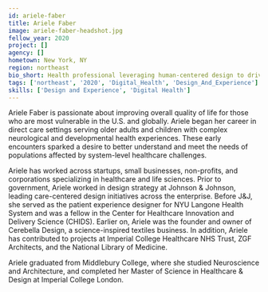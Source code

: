 ```yaml
---
id: ariele-faber
title: Ariele Faber
image: ariele-faber-headshot.jpg
fellow_year: 2020
project: []
agency: []
hometown: New York, NY
region: northeast
bio_short: Health professional leveraging human-centered design to drive innovation in patient experience, healthcare quality & safety, and environmental sustainability.
tags: ['northeast', '2020', 'Digital_Health', 'Design_And_Experience']
skills: ['Design and Experience', 'Digital Health']
---
```


Ariele Faber is passionate about improving overall quality of life for those who are most vulnerable in the U.S. and globally. Ariele began her career in direct care settings serving older adults and children with complex neurological and developmental health experiences. These early encounters sparked a desire to better understand and meet the needs of populations affected by system-level healthcare challenges.

Ariele has worked across startups, small businesses, non-profits, and corporations specializing in healthcare and life sciences. Prior to government, Ariele worked in design strategy at Johnson & Johnson, leading care-centered design initiatives across the enterprise. Before J&J, she served as the patient experience designer for NYU Langone Health System and was a fellow in the Center for Healthcare Innovation and Delivery Science (CHIDS). Earlier on, Ariele was the founder and owner of Cerebella Design, a science-inspired textiles business. In addition, Ariele has contributed to projects at Imperial College Healthcare NHS Trust, ZGF Architects, and the National Library of Medicine.

Ariele graduated from Middlebury College, where she studied Neuroscience and Architecture, and completed her Master of Science in Healthcare & Design at Imperial College London.

